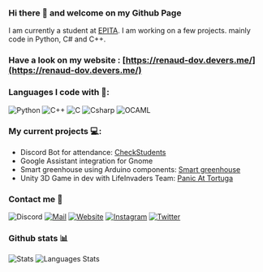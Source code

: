 ### Hi there 👋 and welcome on my Github Page


I am currently a student at [EPITA](https://www.epita.fr).
I am working on a few projects.  mainly code in Python, C# and C++.

### Have a look on my website : [https://renaud-dov.devers.me/](https://renaud-dov.devers.me/)

### Languages I code with 🎯:
![Python](https://img.shields.io/badge/-Python-yellow?style=for-the-badge&logo=python)
![C++](https://img.shields.io/badge/-C++-red?style=for-the-badge&logo=c%2B%2B)
![C](https://img.shields.io/badge/-C-purple?style=for-the-badge&logo=c)
![Csharp](https://img.shields.io/badge/-C%23-green?style=for-the-badge&logo=C-Sharp)
![OCAML](https://img.shields.io/badge/-Ocaml-blue?style=for-the-badge&logo=ocaml)

### My current projects 💻:
- Discord Bot for attendance: [CheckStudents](https://github.com/Renaud-Dov/CheckStudents)
- Google Assistant integration for Gnome
- Smart greenhouse using Arduino components: [Smart greenhouse](https://github.com/Renaud-Dov/serre-connecte)
- Unity 3D Game in dev with LifeInvaders Team: [Panic At Tortuga](https://github.com/LifeInvaders/game)

### Contact me 📢
![Discord](https://img.shields.io/badge/Discord-BugBear%230817-blue?style=for-the-badge&logo=discord&logoColor=white)
[![Mail](https://img.shields.io/badge/Mail-dov@chavers.org-yellowgreen?style=for-the-badge&logo=Mail.Ru&logoColor=white)](mailto:dov@chavers.org)
[![Website](https://img.shields.io/badge/Website-renaud--dov.devers.me-red?style=for-the-badge)](https://renaud-dov.devers.me/)
[![Instagram](https://img.shields.io/badge/Instagram-dov__devers.pub-purple?style=for-the-badge&logo=Instagram&logoColor=white)](https://www.instagram.com/dov_devers.pub/)
[![Twitter](https://img.shields.io/badge/Twitter-dov__chavers-lightblue?style=for-the-badge&logo=Instagram&logoColor=white)](https://twitter.com/dov_chavers/)

### Github stats 📊
![Stats](https://github-readme-stats.vercel.app/api?username=Renaud-Dov&show_icons=true&bg_color=45,e6930e,a61127&title_color=fff&text_color=fff&icon_color=fff)
![Languages Stats](https://github-readme-stats.vercel.app/api/top-langs/?username=Renaud-Dov&show_icons=true&bg_color=45,e6930e,a61127&title_color=fff&text_color=fff&icon_color=fff)

